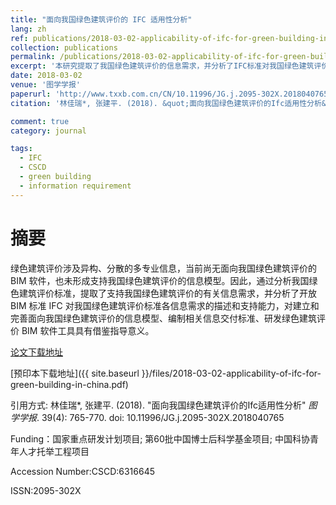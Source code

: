 ```yaml
---
title: "面向我国绿色建筑评价的 IFC 适用性分析"
lang: zh
ref: publications/2018-03-02-applicability-of-ifc-for-green-building-in-china
collection: publications
permalink: /publications/2018-03-02-applicability-of-ifc-for-green-building-in-china
excerpt: '本研究提取了我国绿色建筑评价的信息需求，并分析了IFC标准对我国绿色建筑评价的适用性，对有关标准编制、完善具有重要意义'
date: 2018-03-02
venue: '图学学报'
paperurl: 'http://www.txxb.com.cn/CN/10.11996/JG.j.2095-302X.2018040765 '
citation: '林佳瑞*, 张建平. (2018). &quot;面向我国绿色建筑评价的Ifc适用性分析&quot; <i>图学学报</i>. 39(4): 765-770. doi: 10.11996/JG.j.2095-302X.2018040765'

comment: true
category: journal

tags: 
  - IFC
  - CSCD
  - green building
  - information requirement
---
```



摘要
====

绿色建筑评价涉及异构、分散的多专业信息，当前尚无面向我国绿色建筑评价的 BIM 软件，也未形成支持我国绿色建筑评价的信息模型。因此，通过分析我国绿色建筑评价标准，提取了支持我国绿色建筑评价的有关信息需求，并分析了开放 BIM 标准 IFC 对我国绿色建筑评价标准各信息需求的描述和支持能力，对建立和完善面向我国绿色建筑评价的信息模型、编制相关信息交付标准、研发绿色建筑评价 BIM 软件工具具有借鉴指导意义。

[论文下载地址](http://www.txxb.com.cn/CN/10.11996/JG.j.2095-302X.2018040765)

[预印本下载地址]({{ site.baseurl }}/files/2018-03-02-applicability-of-ifc-for-green-building-in-china.pdf)

引用方式: 林佳瑞*, 张建平. (2018). &quot;面向我国绿色建筑评价的Ifc适用性分析&quot; <i>图学学报</i>. 39(4): 765-770. doi: 10.11996/JG.j.2095-302X.2018040765

Funding：国家重点研发计划项目; 第60批中国博士后科学基金项目; 中国科协青年人才托举工程项目

Accession Number:CSCD:6316645

ISSN:2095-302X